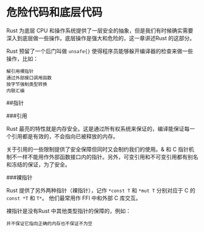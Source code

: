 危险代码和底层代码
===

Rust 为底层 CPU 和操作系统提供了一层安全的抽象，但是我们有时候确实需要深入到底层做一些操作。底层操作是强大和危险的，这一章讲述Rust 的这部分。

Rust 预留了一个后门叫做 `unsafe{}` 使得程序员能够躲开编译器的检查来做一些操作，比如：

    解引用裸指针
    通过外部接口调用函数
    按字节强制类型转换
    内联汇编

##指针

###引用

Rust 最亮的特性就是内存安全。这是通过所有权系统来保证的，编译能保证每一个引用都是有效的，不会指向已被释放的内存。

关于引用的一些限制提供了安全保障但同时又会制约我们的使用。& 和 C 指针机制不一样不能用作外部函数接口内的指针。另外，可变引用和不可变引用都有别名和冻结的保证，为了安全。

###裸指针

Rust 提供了另外两种指针（裸指针），记作 `*const T` 和 `*mut T` 分别对应于 C 的 `const *T` 和 `T*`。
他们最常用作 FFI 中和外部 C 库交互。

裸指针是没有Rust 中其他类型指针的保障的，例如：

    并不保证它指向正确的内存也不保证不为空
